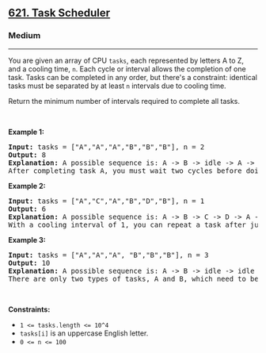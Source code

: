 <h2><a href="https://leetcode.com/problems/task-scheduler/description/">621. Task Scheduler</a></h2><h3>Medium</h3><hr><div><p>You are given an array of CPU <code>tasks</code>, each represented by letters A to Z, and a cooling time, <code>n</code>. Each cycle or interval allows the completion of one task. Tasks can be completed in any order, but there's a constraint: identical tasks must be separated by at least <code>n</code> intervals due to cooling time.

​Return the minimum number of intervals required to complete all tasks.

<p>&nbsp;</p>
<p><strong>Example 1:</strong></p>
<pre><strong>Input:</strong> tasks = ["A","A","A","B","B","B"], n = 2
<strong>Output:</strong> 8
<strong>Explanation:</strong> A possible sequence is: A -> B -> idle -> A -> B -> idle -> A -> B.
After completing task A, you must wait two cycles before doing A again. The same applies to task B. In the 3rd interval, neither A nor B can be done, so you idle. By the 4th cycle, you can do A again as 2 intervals have passed.
</pre>

<p><strong>Example 2:</strong></p>
<pre><strong>Input:</strong> tasks = ["A","C","A","B","D","B"], n = 1
<strong>Output:</strong> 6
<strong>Explanation:</strong> A possible sequence is: A -> B -> C -> D -> A -> B.
With a cooling interval of 1, you can repeat a task after just one other task.
</pre>

<p><strong>Example 3:</strong></p>
<pre><strong>Input:</strong> tasks = ["A","A","A", "B","B","B"], n = 3
<strong>Output:</strong> 10
<strong>Explanation:</strong> A possible sequence is: A -> B -> idle -> idle -> A -> B -> idle -> idle -> A -> B.
There are only two types of tasks, A and B, which need to be separated by 3 intervals. This leads to idling twice between repetitions of these tasks.
</pre>

<p>&nbsp;</p>
<p><strong>Constraints:</strong></p>

<ul>
	<li><code>1 <= tasks.length <= 10^4</code></li>
	<li><code>tasks[i]</code> is an uppercase English letter.</li>
    <li><code>0 <= n <= 100</code></li>
</ul>
</div>